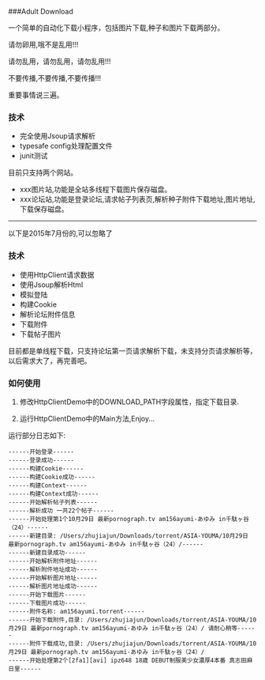 ###Adult Download

一个简单的自动化下载小程序，包括图片下载,种子和图片下载两部分。

请勿卵用,哦不是乱用!!!

请勿乱用，请勿乱用，请勿乱用!!!

不要传播,不要传播,不要传播!!!

重要事情说三遍。

### 技术

- 完全使用Jsoup请求解析
- typesafe config处理配置文件
- junit测试

目前只支持两个网站。

- xxx图片站,功能是全站多线程下载图片保存磁盘。
- xxx论坛站,功能是登录论坛,请求帖子列表页,解析种子附件下载地址,图片地址,下载保存磁盘。


***
以下是2015年7月份的,可以忽略了

### 技术

- 使用HttpClient请求数据
- 使用Jsoup解析Html
- 模拟登陆
- 构建Cookie
- 解析论坛附件信息
- 下载附件
- 下载帖子图片

目前都是单线程下载，只支持论坛第一页请求解析下载，未支持分页请求解析等，以后需求大了，再完善吧。

### 如何使用

1. 修改HttpClientDemo中的DOWNLOAD_PATH字段属性，指定下载目录.

2. 运行HttpClientDemo中的Main方法,Enjoy...

运行部分日志如下:

```
------开始登录------
------登录成功------
------构建Cookie------
------构建Cookie成功------
------构建Context------
------构建Context成功------
------开始解析帖子列表------
------解析成功 一共22个帖子------
------开始处理第1个10月29日 最新pornograph.tv am156ayumi-あゆみ in千駄ヶ谷（24）------
------新建目录: /Users/zhujiajun/Downloads/torrent/ASIA-YOUMA/10月29日 最新pornograph.tv am156ayumi-あゆみ in千駄ヶ谷（24）/------
------新建目录成功------
------开始解析附件地址------
------解析附件地址成功------
------开始解析图片地址------
------解析图片地址成功------
------开始下载图片------
------下载图片成功------
------附件名称: am156ayumi.torrent------
------开始下载附件,目录: /Users/zhujiajun/Downloads/torrent/ASIA-YOUMA/10月29日 最新pornograph.tv am156ayumi-あゆみ in千駄ヶ谷（24）/ 请耐心稍等------
------附件下载成功,目录: /Users/zhujiajun/Downloads/torrent/ASIA-YOUMA/10月29日 最新pornograph.tv am156ayumi-あゆみ in千駄ヶ谷（24）/
------开始处理第2个[2fa1][avi] ipz648 18歳 DEBUT制服美少女濃厚4本番 真志田麻日里------
```